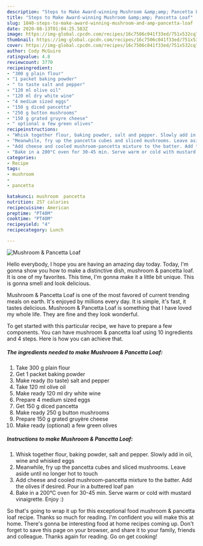```yaml
---
description: "Steps to Make Award-winning Mushroom &amp;amp; Pancetta Loaf"
title: "Steps to Make Award-winning Mushroom &amp;amp; Pancetta Loaf"
slug: 1840-steps-to-make-award-winning-mushroom-and-amp-pancetta-loaf
date: 2020-08-13T01:04:25.583Z
image: https://img-global.cpcdn.com/recipes/16c7506c041f33ed/751x532cq70/mushroom-pancetta-loaf-recipe-main-photo.jpg
thumbnail: https://img-global.cpcdn.com/recipes/16c7506c041f33ed/751x532cq70/mushroom-pancetta-loaf-recipe-main-photo.jpg
cover: https://img-global.cpcdn.com/recipes/16c7506c041f33ed/751x532cq70/mushroom-pancetta-loaf-recipe-main-photo.jpg
author: Cody McGuire
ratingvalue: 4.8
reviewcount: 3770
recipeingredient:
- "300 g plain flour"
- "1 packet baking powder"
- " to taste salt and pepper"
- "120 ml olive oil"
- "120 ml dry white wine"
- "4 medium sized eggs"
- "150 g diced pancetta"
- "250 g button mushrooms"
- "150 g grated gruyre cheese"
- " optional a few green olives"
recipeinstructions:
- "Whisk together flour, baking powder, salt and pepper. Slowly add in oil, wine and whisked eggs"
- "Meanwhile, fry up the pancetta cubes and sliced mushrooms. Leave aside until no longer hot to touch"
- "Add cheese and cooled mushroom-pancetta mixture to the batter. Add the olives if desired. Pour in a buttered loaf pan"
- "Bake in a 200°C oven for 30-45 min. Serve warm or cold with mustard vinaigrette. Enjoy :)"
categories:
- Recipe
tags:
- mushroom
- 
- pancetta

katakunci: mushroom  pancetta 
nutrition: 257 calories
recipecuisine: American
preptime: "PT40M"
cooktime: "PT40M"
recipeyield: "4"
recipecategory: Lunch

---
```



![Mushroom &amp; Pancetta Loaf](https://img-global.cpcdn.com/recipes/16c7506c041f33ed/751x532cq70/mushroom-pancetta-loaf-recipe-main-photo.jpg)

Hello everybody, I hope you are having an amazing day today. Today, I'm gonna show you how to make a distinctive dish, mushroom &amp; pancetta loaf. It is one of my favorites. This time, I'm gonna make it a little bit unique. This is gonna smell and look delicious.



Mushroom &amp; Pancetta Loaf is one of the most favored of current trending meals on earth. It's enjoyed by millions every day. It is simple, it's fast, it tastes delicious. Mushroom &amp; Pancetta Loaf is something that I have loved my whole life. They are fine and they look wonderful.


To get started with this particular recipe, we have to prepare a few components. You can have mushroom &amp; pancetta loaf using 10 ingredients and 4 steps. Here is how you can achieve that.

<!--inarticleads1-->

##### The ingredients needed to make Mushroom &amp; Pancetta Loaf:

1. Take 300 g plain flour
1. Get 1 packet baking powder
1. Make ready  (to taste) salt and pepper
1. Take 120 ml olive oil
1. Make ready 120 ml dry white wine
1. Prepare 4 medium sized eggs
1. Get 150 g diced pancetta
1. Make ready 250 g button mushrooms
1. Prepare 150 g grated gruyère cheese
1. Make ready  (optional) a few green olives




<!--inarticleads2-->

##### Instructions to make Mushroom &amp; Pancetta Loaf:

1. Whisk together flour, baking powder, salt and pepper. Slowly add in oil, wine and whisked eggs
1. Meanwhile, fry up the pancetta cubes and sliced mushrooms. Leave aside until no longer hot to touch
1. Add cheese and cooled mushroom-pancetta mixture to the batter. Add the olives if desired. Pour in a buttered loaf pan
1. Bake in a 200°C oven for 30-45 min. Serve warm or cold with mustard vinaigrette. Enjoy :)




So that's going to wrap it up for this exceptional food mushroom &amp; pancetta loaf recipe. Thanks so much for reading. I'm confident you will make this at home. There's gonna be interesting food at home recipes coming up. Don't forget to save this page on your browser, and share it to your family, friends and colleague. Thanks again for reading. Go on get cooking!
